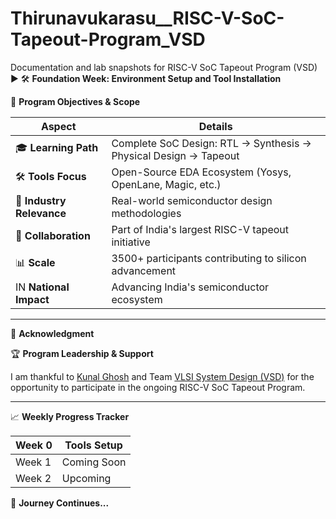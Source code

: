 # Thirunavukarasu__RISC-V-SoC-Tapeout-Program_VSD
Documentation and lab snapshots for RISC-V SoC Tapeout Program (VSD)
▶️ 🛠️ **Foundation Week: Environment Setup and Tool Installation**

🎯 **Program Objectives & Scope**

| Aspect             | Details                                          |
|--------------------|-------------------------------------------------|
| 🎓 **Learning Path**  | Complete SoC Design: RTL → Synthesis → Physical Design → Tapeout |
| 🛠️ **Tools Focus**    | Open-Source EDA Ecosystem (Yosys, OpenLane, Magic, etc.) |
| 🏢 **Industry Relevance** | Real-world semiconductor design methodologies     |
| 🤝 **Collaboration**    | Part of India's largest RISC-V tapeout initiative   |
| 📊 **Scale**            | 3500+ participants contributing to silicon advancement |
| IN **National Impact**   | Advancing India's semiconductor ecosystem         |

---

🙏 **Acknowledgment**

🏆 **Program Leadership & Support**

I am thankful to [Kunal Ghosh](https://github.com/kunal-ghosh) and Team [VLSI System Design (VSD)](https://github.com/VLSI-System-Design) for the opportunity to participate in the ongoing RISC-V SoC Tapeout Program.

---

📈 **Weekly Progress Tracker**

| Week 0       | Tools Setup               |
|--------------|---------------------------|
| Week 1       | Coming Soon               |
| Week 2       | Upcoming                  |

🚀 **Journey Continues...**

